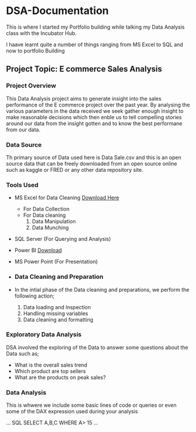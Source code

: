 # DSA-Documentation
This is where I started my Portfolio building while talking my Data Analysis class with the Incubator Hub.

I haave learnt quite a number of things ranging from MS Excel to SQL and now to portfolio Building

## Project Topic: E commerce Sales Analysis

### Project Overview
This Data Analysis project aims to generate insight into the sales performance of the E commerce project over the past year. By analysing the various parameters in the data received we seek gather enough insight to make reasonable decisions which then enble us to tell compelling stories around our data from the insight gotten and to know the best performane from our data. 


### Data Source
Th primary source of Data used here is Data Sale.csv and this is an open source data that can be freely downloaded from an open source online such as kaggle or FRED or any other data repository site.

### Tools Used
- MS Excel for Data Cleaning [Download Here](https://www.microsoft.com)
  - For Data Collection
  - For Data cleaning
    1. Data Manipulation
    2. Data Munching
        
- SQL Server (For Querying and Analysis)
- Power BI [Download](https://www.microsoft.com/en-us/download/details.aspx?id=58494)
- MS Power Point (For Presentation)

- ### Data Cleaning and Preparation

- In the intial  phase of the Data cleaning and preparations, we perform the following action;
  1. Data loading and Inspection
  2. Handling missing variables
  3. Data cleaning and formatting

### Exploratory Data Analysis
DSA involved the exploring of the Data to answer some questions about the Data such as;
- What is the overall sales trend
- Which product are top sellers
- What are the products on peak sales?
  
### Data Analysis

This is whwere we include some basic lines of code or queries or even some of the DAX expression used during your analysis

... SQL
SELECT A,B,C
WHERE A> 15
...
